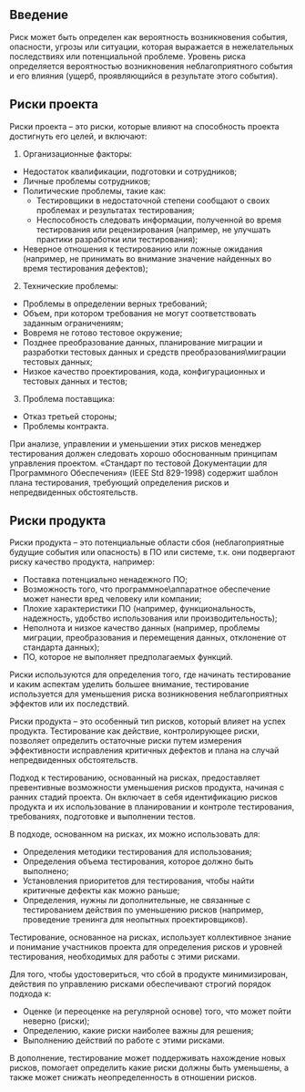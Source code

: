 ## Введение

Риск может быть определен как вероятность возникновения события, опасности, угрозы или ситуации, которая выражается в нежелательных последствиях или потенциальной проблеме. Уровень риска определяется вероятностью возникновения неблагоприятного события и его влияния (ущерб, проявляющийся в результате этого события).

## Риски проекта

Риски проекта – это риски, которые влияют на способность проекта достигнуть его целей, и включают:

1. Организационные факторы:

- Недостаток квалификации, подготовки и сотрудников;
- Личные проблемы сотрудников;
- Политические проблемы, такие как:
    - Тестировщики в недостаточной степени сообщают о своих проблемах и результатах тестирования;
    - Неспособность следовать информации, полученной во время тестирования или рецензирования (например, не улучшать практики разработки или тестирования);
- Неверное отношения к тестированию или ложные ожидания (например, не принимать во внимание значение найденных во время тестирования дефектов);

2. Технические проблемы:

- Проблемы в определении верных требований;
- Объем, при котором требования не могут соответствовать заданным ограничениям;
- Вовремя не готово тестовое окружение;
- Позднее преобразование данных, планирование миграции и разработки тестовых данных и средств преобразования\миграции тестовых данных;
- Низкое качество проектирования, кода, конфигурационных и тестовых данных и тестов;

3.  Проблема поставщика:

-  Отказ третьей стороны;
-  Проблемы контракта.

При анализе, управлении и уменьшении этих рисков менеджер тестирования должен следовать хорошо обоснованным принципам управления проектом. «Стандарт по тестовой Документации для Программного Обеспечения» (IEEE Std 829-1998) содержит шаблон плана тестирования, требующий определения рисков и непредвиденных обстоятельств.

## Риски продукта

Риски продукта – это потенциальные области сбоя (неблагоприятные будущие события или опасность) в ПО или системе, т.к. они подвергают риску качество продукта, например:

- Поставка потенциально ненадежного ПО;
- Возможность того, что программное\аппаратное обеспечение может нанести вред человеку или компании;
- Плохие характеристики ПО (например, функциональность, надежность, удобство использования или производительность);
- Неполнота и низкое качество данных (например, проблемы миграции, преобразования и перемещения данных, отклонение от стандарта данных);
- ПО, которое не выполняет предполагаемых функций.

Риски используются для определения того, где начинать тестирование и каким аспектам уделить большее внимание, тестирование используется для уменьшения риска возникновения неблагоприятных эффектов или их последствий.

Риски продукта – это особенный тип рисков, который влияет на успех продукта.
Тестирование как действие, контролирующее риски, позволяет определить остаточные риски путем измерения эффективности исправления критичных дефектов и плана на случай непредвиденных обстоятельств.

Подход к тестированию, основанный на рисках, предоставляет превентивные возможности уменьшения рисков продукта, начиная с ранних стадий проекта. Он включает в себя идентификацию рисков продукта и их использование в планировании и контроле тестирования, требованиях, подготовке и выполнении тестов.

 В подходе, основанном на рисках, их можно использовать для:
- Определения методики тестирования для использования;
- Определения объема тестирования, которое должно быть выполнено;
- Установления приоритетов для тестирования, чтобы найти критичные дефекты как можно раньше;
- Определения, нужны ли дополнительные, не связанные с тестированием действия по уменьшению рисков (например, проведение тренинга для неопытных проектировщиков).

Тестирование, основанное на рисках, использует коллективное знание и понимание участников проекта для определения рисков и уровней тестирования, необходимых для работы с этими рисками.

Для того, чтобы удостовериться, что сбой в продукте минимизирован, действия по управлению рисками обеспечивают строгий порядок подхода к:

- Оценке (и переоценке на регулярной основе) того, что может пойти неверно (риски);
- Определению, какие риски наиболее важны для решения;
- Выполнению действий по работе с этими рисками.

В дополнение, тестирование может поддерживать нахождение новых рисков, помогает определить какие риски должны быть уменьшены, а также может снижать неопределенность в отношении рисков.
